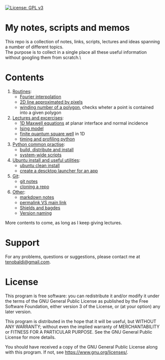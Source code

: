[![License: GPL v3](https://img.shields.io/badge/License-GPLv3-blue.svg)](https://www.gnu.org/licenses/gpl-3.0)

[me]: https://github.com/t3n0
[maxwell1D]: https://github.com/t3n0/notes/tree/main/lectures/maxwell1D
[ising]: https://github.com/t3n0/notes/tree/main/lectures/ising%20model
[qw1D]: https://github.com/t3n0/notes/tree/main/lectures/finite%20square%20well%201D
[pyprofile]: https://github.com/t3n0/notes/tree/main/lectures/profiling%20python

# My notes, scripts and memos

This repo is a collection of notes, links, scripts, lectures and ideas spanning a number of different topics.\
The purpose is to collect in a single place all these useful information without googling them from scratch.\

# Contents

1. [Routines](routines):
    - [Fourier interpolation](routines/fourier.ipynb)
    - [2D line approximated by pixels](routines/line2D.ipynb)
    - [winding number of a polygon](routines/winding.ipynb), checks wheter a point is contained into a given polygon
2. [Lectures and excercises](lectures):
    - [1D Maxwell equations][maxwell1D] at planar interface and normal incidence
    - [Ising model][ising]
    - [finite quantum square well][qw1D] in 1D
    - [timing and profiling python][pyprofile]
3. [Python common practise](python):
   - [build, distribute and install](python/python-packaging.md)
   - [system-wide scripts](python/python-scripts.md)
4. [Ubuntu install and useful utilities](ubuntu):
   - [ubuntu clean install](ubuntu/clean-install.md)
   - [create a descktop launcher for an app](ubuntu/desktop-app-launcher.md)
5. [Git](git):
   - [git notes](git/git-notes.md)
   - [cloning a repo](git/git-cloning.md)
6. [Other](other):
   - [markdown notes](other/markdown.md)
   - [permalink VS main link](other/permalink.md)
   - [Shields and bagdes](https://shields.io/)
   - [Version naming](https://semver.org/)

More contents to come, as long as I keep giving lectures.

# Support

For any problems, questions or suggestions, please contact me at tenobaldi@gmail.com.

# License

This program is free software: you can redistribute it and/or modify it under the terms of the GNU General Public License as published by the Free Software Foundation, either version 3 of the License, or (at your option) any later version.

This program is distributed in the hope that it will be useful, but WITHOUT ANY WARRANTY; without even the implied warranty of MERCHANTABILITY or FITNESS FOR A PARTICULAR PURPOSE. See the GNU General Public License for more details.

You should have received a copy of the GNU General Public License along with this program. If not, see https://www.gnu.org/licenses/.

